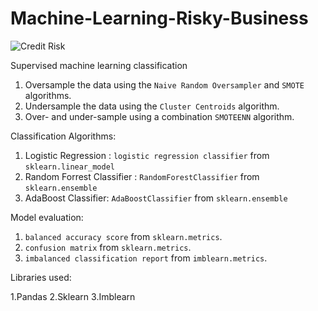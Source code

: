 # Machine-Learning-Risky-Business

![Credit Risk](Images/credit-risk.jpg)

Supervised machine learning classification

1. Oversample the data using the `Naive Random Oversampler` and `SMOTE` algorithms.
2. Undersample the data using the `Cluster Centroids` algorithm.
3. Over- and under-sample using a combination `SMOTEENN` algorithm.

Classification Algorithms:

1. Logistic Regression : `logistic regression classifier` from `sklearn.linear_model` 
2. Random Forrest Classifier : `RandomForestClassifier` from `sklearn.ensemble`  
3. AdaBoost Classifier: `AdaBoostClassifier` from `sklearn.ensemble`

Model evaluation:

1. `balanced accuracy score` from `sklearn.metrics`.
2. `confusion matrix` from `sklearn.metrics`.
3. `imbalanced classification report` from `imblearn.metrics`.

Libraries used:

1.Pandas
2.Sklearn
3.Imblearn

